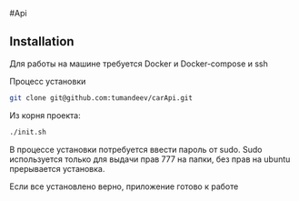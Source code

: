 #Api

## Installation

Для работы на машине требуется Docker и Docker-compose и ssh

Процесс установки

```sh
git clone git@github.com:tumandeev/carApi.git
```
Из корня проекта:
```sh
./init.sh
```

В процессе установки потребуется ввести пароль от sudo. Sudo используется только для выдачи прав 777 на папки, без прав на ubuntu прерывается установка.

Если все установлено верно, приложение готово к работе
